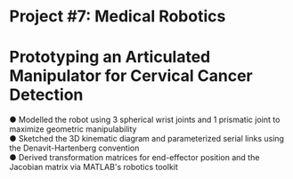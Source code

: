# Project #7: Medical Robotics
# Prototyping an Articulated Manipulator for Cervical Cancer Detection

● Modelled the robot using 3 spherical wrist joints and 1 prismatic joint to maximize geometric manipulability              
● Sketched the 3D kinematic diagram and parameterized serial links using the Denavit-Hartenberg convention               
● Derived transformation matrices for end-effector position and the Jacobian matrix via MATLAB's robotics toolkit                
